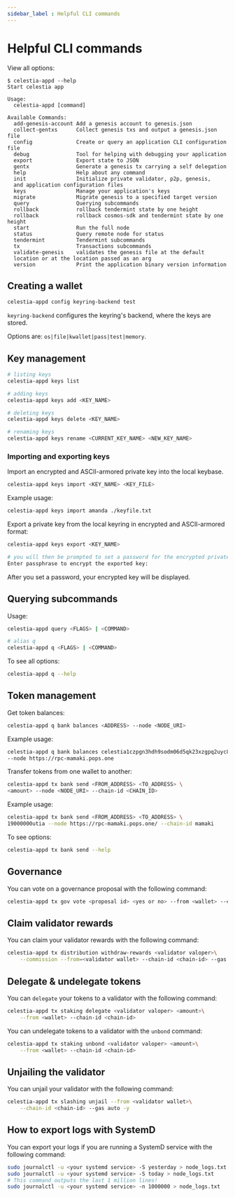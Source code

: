 ```yaml
---
sidebar_label : Helpful CLI commands
---
```


# Helpful CLI commands

View all options:

```console
$ celestia-appd --help
Start celestia app

Usage:
  celestia-appd [command]

Available Commands:
  add-genesis-account Add a genesis account to genesis.json
  collect-gentxs      Collect genesis txs and output a genesis.json file
  config              Create or query an application CLI configuration file
  debug               Tool for helping with debugging your application
  export              Export state to JSON
  gentx               Generate a genesis tx carrying a self delegation
  help                Help about any command
  init                Initialize private validator, p2p, genesis, 
  and application configuration files
  keys                Manage your application's keys
  migrate             Migrate genesis to a specified target version
  query               Querying subcommands
  rollback            rollback tendermint state by one height
  rollback            rollback cosmos-sdk and tendermint state by one height
  start               Run the full node
  status              Query remote node for status
  tendermint          Tendermint subcommands
  tx                  Transactions subcommands
  validate-genesis    validates the genesis file at the default 
  location or at the location passed as an arg
  version             Print the application binary version information
```

## Creating a wallet

```sh
celestia-appd config keyring-backend test
```

`keyring-backend` configures the keyring's backend, where the keys are stored.

Options are: `os|file|kwallet|pass|test|memory`.

## Key management

```sh
# listing keys
celestia-appd keys list

# adding keys
celestia-appd keys add <KEY_NAME>

# deleting keys
celestia-appd keys delete <KEY_NAME>

# renaming keys
celestia-appd keys rename <CURRENT_KEY_NAME> <NEW_KEY_NAME>
```

### Importing and exporting keys

Import an encrypted and ASCII-armored private key into the local keybase.

```sh
celestia-appd keys import <KEY_NAME> <KEY_FILE>
```

Example usage:

```sh
celestia-appd keys import amanda ./keyfile.txt
```

Export a private key from the local keyring in encrypted and ASCII-armored format:

```sh
celestia-appd keys export <KEY_NAME>

# you will then be prompted to set a password for the encrypted private key:
Enter passphrase to encrypt the exported key:
```

After you set a password, your encrypted key will be displayed.

## Querying subcommands

Usage:

```sh
celestia-appd query <FLAGS> | <COMMAND>

# alias q
celestia-appd q <FLAGS> | <COMMAND>
```

To see all options:

```sh
celestia-appd q --help
```

## Token management

Get token balances:

```sh
celestia-appd q bank balances <ADDRESS> --node <NODE_URI>
```

Example usage:

```sh
celestia-appd q bank balances celestia1czpgn3hdh9sodm06d5qk23xzgpq2uyc8ggdqgw \
--node https://rpc-mamaki.pops.one
```

Transfer tokens from one wallet to another:

```sh
celestia-appd tx bank send <FROM_ADDRESS> <TO_ADDRESS> \
<amount> --node <NODE_URI> --chain-id <CHAIN_ID>
```

Example usage:

```sh
celestia-appd tx bank send <FROM_ADDRESS> <TO_ADDRESS> \
19000000utia --node https://rpc-mamaki.pops.one/ --chain-id mamaki
```

To see options:

```sh
celestia-appd tx bank send --help
```

## Governance

You can vote on a governance proposal with
the following command:

```sh
celestia-appd tx gov vote <proposal id> <yes or no> --from <wallet> --chain-id <chain-id>
```

## Claim validator rewards

You can claim your validator rewards with
the following command:

```sh
celestia-appd tx distribution withdraw-rewards <validator valoper>\
    --commission --from=<validator wallet> --chain-id <chain-id> --gas auto -y
```

## Delegate & undelegate tokens

You can `delegate` your tokens to a validator
with the following command:

```sh
celestia-appd tx staking delegate <validator valoper> <amount>\
    --from <wallet> --chain-id <chain-id>
```

You can undelegate tokens to a validator
with the `unbond` command:

```sh
celestia-appd tx staking unbond <validator valoper> <amount>\
    --from <wallet> --chain-id <chain-id>
```

## Unjailing the validator

You can unjail your validator with the
following command:

```sh
celestia-appd tx slashing unjail --from <validator wallet>\
    --chain-id <chain-id> --gas auto -y
```

## How to export logs with SystemD

You can export your logs if you are running
a SystemD service with the following command:

```sh
sudo journalctl -u <your systemd service> -S yesterday > node_logs.txt
sudo journalctl -u <your systemd service> -S today > node_logs.txt
# This command outputs the last 1 million lines!
sudo journalctl -u <your systemd service> -n 1000000 > node_logs.txt
```
